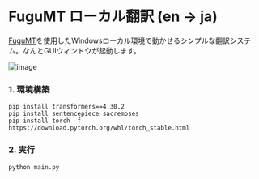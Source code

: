 # FuguMT ローカル翻訳 (en → ja)
[FuguMT](https://huggingface.co/staka/fugumt-en-ja)を使用したWindowsローカル環境で動かせるシンプルな翻訳システム。なんとGUIウィンドウが起動します。

![image](https://github.com/sakusaku3939/en2ja-FuguMT/assets/53967490/41d4f457-5a06-42a1-8eca-b1ae4fc18932)


### 1. 環境構築
```
pip install transformers==4.30.2
pip install sentencepiece sacremoses
pip install torch -f https://download.pytorch.org/whl/torch_stable.html
```

### 2. 実行
```
python main.py
```
